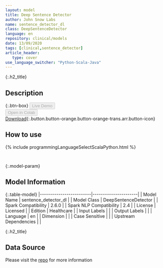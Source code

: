 ```yaml
---
layout: model
title: Deep Sentence Detector
author: John Snow Labs
name: sentence_detector_dl
class: DeepSentenceDetector
language: en
repository: clinical/models
date: 13/09/2020
tags: [clinical,sentence_detector]
article_header:
   type: cover
use_language_switcher: "Python-Scala-Java"
---
```


{:.h2_title}
## Description 




{:.btn-box}
<button class="button button-orange" disabled>Live Demo</button><br/><button class="button button-orange" disabled>Open in Colab</button><br/>[Download](https://s3.amazonaws.com/auxdata.johnsnowlabs.com/clinical/models/sentence_detector_dl_en_2.6.0_2.4_1600002888450.zip){:.button.button-orange.button-orange-trans.arr.button-icon}<br/>

## How to use 
<div class="tabs-box" markdown="1">

{% include programmingLanguageSelectScalaPython.html %}

```python

```

```scala

```
</div>



{:.model-param}
## Model Information
{:.table-model}
|-------------------------|----------------------|
| Model Name              | sentence_detector_dl |
| Model Class             | DeepSentenceDetector |
| Spark Compatibility     | 2.6.0                |
| Spark NLP Compatibility | 2.4                  |
| License                 | Licensed             |
| Edition                 | Healthcare           |
| Input Labels            |                      |
| Output Labels           |                      |
| Language                | en                   |
| Dimension               |                      |
| Case Sensitive          |                      |
| Upstream Dependencies   |                      |




{:.h2_title}
## Data Source
Please visit the [repo](https://github.com/dbmdz/deep-eos) for more information

